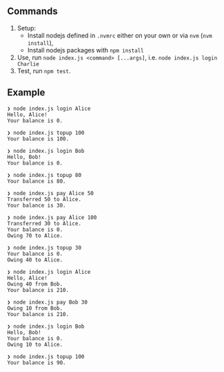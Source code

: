 ## Commands

1. Setup:
   - Install nodejs defined in `.nvmrc` either on your own or via `nvm` (`nvm install`),
   - Install nodejs packages with `npm install`
1. Use, run `node index.js <command> [...args]`, i.e. `node index.js login Charlie`
1. Test, run `npm test`.

## Example

```
❯ node index.js login Alice
Hello, Alice!
Your balance is 0.

❯ node index.js topup 100
Your balance is 100.

❯ node index.js login Bob
Hello, Bob!
Your balance is 0.

❯ node index.js topup 80
Your balance is 80.

❯ node index.js pay Alice 50
Transferred 50 to Alice.
Your balance is 30.

❯ node index.js pay Alice 100
Transferred 30 to Alice.
Your balance is 0.
Owing 70 to Alice.

❯ node index.js topup 30
Your balance is 0.
Owing 40 to Alice.

❯ node index.js login Alice
Hello, Alice!
Owing 40 from Bob.
Your balance is 210.

❯ node index.js pay Bob 30
Owing 10 from Bob.
Your balance is 210.

❯ node index.js login Bob
Hello, Bob!
Your balance is 0.
Owing 10 to Alice.

❯ node index.js topup 100
Your balance is 90.
```
